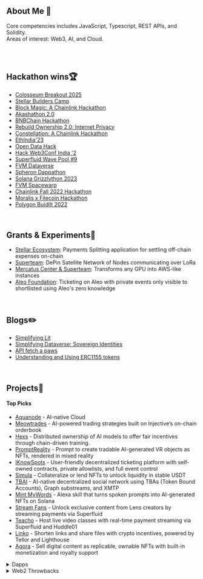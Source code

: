 ## About Me 💬
Core competencies includes JavaScript, Typescript, REST APIs, and Solidity. </br>
Areas of interest: Web3, AI, and Cloud.

</br>
</br>


## Hackathon wins🏆
- [Colosseum Breakout 2025](https://x.com/solana/status/1940442221201035627) </br>
- [Stellar Builders Camp](https://www.linkedin.com/posts/anshss_this-was-me-pitching-at-the-risein-x-stellar-activity-7347809757950353410-o8YX?utm_source=share&utm_medium=member_desktop&rcm=ACoAADZdAKcBdjBPTUKdvdGzUepMO-rHiQXe6Qc) </br>
- [Block Magic: A Chainlink Hackathon](https://devpost.com/software/promptreality) </br>
- [Akashathon 2.0](https://dorahacks.io/buidl/12754) </br>
- [BNBChain Hackathon](https://dorahacks.io/buidl/10616) </br>
- [Rebuild Ownership 2.0: Internet Privacy](https://x.com/DataverseOS/status/1742125914350370967) </br>
- [Constellation: A Chainlink Hackathon](https://devpost.com/software/merlin-p81e4j) </br>
- [EthIndia'23](https://devfolio.co/projects/tbai-0d73) </br>
- [Open Data Hack](https://x.com/DataverseOS/status/1713912750441742368) </br>
- [Hack Web3Conf India '2](https://devfolio.co/projects/eventify-50ed) </br>
- [Superfluid Wave Pool #9](https://x.com/Superfluid_HQ/status/1664726115376611337) </br>
- [FVM Dataverse](https://devpost.com/software/linko) </br>
- [Spheron Dappathon](https://devpost.com/software/eventify-27gui0) </br>
- [Solana Grizzlython 2023](https://x.com/solana/status/1644346050180685825) </br>
- [FVM Spacewarp](https://ethglobal.com/showcase/the-journals-dao-6rzrn) </br>
- [Chainlink Fall 2022 Hackathon](https://devpost.com/software/simula) </br>
- [Moralis x Filecoin Hackathon](https://moralis.io/filecoin-hackathon/winners/) </br>
- [Polygon BuidlIt 2022](https://devpost.com/software/gum3road) </br>

</br>

## Grants & Experiments🚀
- [Stellar Ecosystem](https://github.com/Splitoio): Payments Splitting application for settling off-chain expenses on-chain
- [Superteam](https://github.com/orgs/SatMeshLabs/repositories): DePin Satellite Network of Nodes communicating over LoRa
- [Mercatus Center & Superteam](https://github.com/orgs/SatMeshLabs/repositories): Transforms any GPU into AWS-like instances
- [Aleo Foundation](https://github.com/IKnowSpots/application-aleo): Ticketing on Aleo with private events only visible to shortlisted using Aleo's zero knowledge
  
</br>

## Blogs✏️
- [Simplifying Lit](https://anshss.hashnode.dev/simplifying-lit) </br>
- [Simplifying Dataverse: Sovereign Identities](https://anshss.hashnode.dev/simplifying-dataverse-sovereign-identities) </br>
- [API fetch a paws](https://anshss.hashnode.dev/api-fetch-a-paws) </br>
- [Understanding and Using ERC1155 tokens](https://anshss.hashnode.dev/using-erc1155) </br>

</br>

## Projects🌱

#### Top Picks
- [Aquanode](https://github.com/Aquanodeio) - AI-native Cloud </br>
- [Meowtrades](https://github.com/meowtrades) - AI-powered trading strategies built on Injective’s on-chain orderbook </br>
- [Hexs](https://github.com/anshss/Hexs) - Distributed ownership of AI models to offer fair incentives through chain-driven training. </br>
- [PromptReality](https://github.com/anshss/PromptReality) - Prompt to create tradable AI-generated VR objects as NFTs, rendered in mixed reality </br>
- [IKnowSpots](https://github.com/IKnowSpots) - User-friendly decentralized ticketing platform with self-owned contracts, private allowlists, and full event control </br>
- [Simula](https://github.com/anshss/Simula) - Collateralize or lend NFTs to unlock liquidity in stable USDT </br>
- [TBAI](https://github.com/anshss/eth23) - AI-native decentralized social network using TBAs (Token Bound Accounts), Graph substreams, and XMTP </br>
- [Mint MyWords](https://github.com/anshss/Mint-MyWords) - Alexa skill that turns spoken prompts into AI-generated NFTs on Solana </br>
- [Stream Fans](https://github.com/anshss/StreamFans) - Unlock exclusive content from Lens creators by streaming payments via Superfluid </br>
- [Teacho](https://github.com/anshss/Teacho) - Host live video classes with real-time payment streaming via Superfluid and Huddle01 </br>
- [Linko](https://github.com/anshss/Linko) - Shorten links and share files with crypto incentives, powered by Tellor and Lighthouse </br>
- [Agora](https://github.com/anshss/Agora) - Sell digital content as replicable, ownable NFTs with built-in monetization and royalty support </br>

<details>
<summary>Dapps</summary>

- [TachyonX](https://github.com/TachyonxRWA) </br>
- [GreenWim](https://github.com/anshss/GreenWim) </br>
- [GenHub](https://github.com/anshss/GenHub-Rebuild-Ownersership) </br>
- [BlavoDAO](https://github.com/anshss/BlavoDAO) </br>
- [Gatify](https://github.com/anshss/Gatify) </br>
- [Axon](https://github.com/anshss/Axon) </br>
- [SplitWave](https://github.com/anshss/splitwave-extension) </br>
- [The Journals DAO](https://github.com/anshss/TheJournalsDao) </br>
- [Newee](https://github.com/anshss/Newee) </br>
- [FavDevs](https://github.com/anshss/FavDevs) </br>
- [Gum3road](https://github.com/anshss/Gum3road) </br>

</details>

<details>
<summary>Web2 Throwbacks</summary>
 
- [Typescript Shopping Cart](https://github.com/anshss/ShoppingCart) </br>
- [Responsive Card Design](https://github.com/anshss/Reactjs_card_design) </br>
- [AI Image Generator](https://github.com/anshss/AiImages) </br>
- [Talk with GPT](https://github.com/anshss/GptSpeak) </br>
- [TinDog](https://github.com/anshss/TinDog) </br>
- [Newsletter service using Mailchimp](https://github.com/anshss/Newsletter) </br>
- [React Portfolio](https://github.com/anshss/ReactProtfolio) </br>

</details>

</br>
</br>

